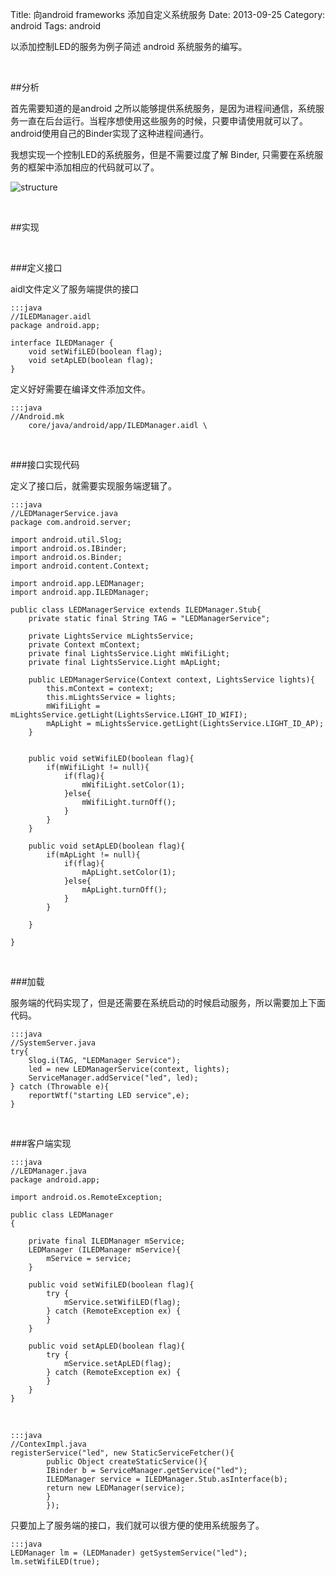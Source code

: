 Title: 向android frameworks 添加自定义系统服务
Date: 2013-09-25
Category: android
Tags: android

以添加控制LED的服务为例子简述 android 系统服务的编写。

<br/>

##分析

首先需要知道的是android 之所以能够提供系统服务，是因为进程间通信，系统服务一直在后台运行。当程序想使用这些服务的时候，只要申请使用就可以了。android使用自己的Binder实现了这种进程间通行。

我想实现一个控制LED的系统服务，但是不需要过度了解 Binder, 只需要在系统服务的框架中添加相应的代码就可以了。

![structure]({{BASE_PATH}}/images/system_service_manager.png)

<br/>

##实现

<br/>

###定义接口

aidl文件定义了服务端提供的接口

    :::java
    //ILEDManager.aidl
    package android.app;

    interface ILEDManager {
        void setWifiLED(boolean flag);
        void setApLED(boolean flag);
    }

定义好好需要在编译文件添加文件。

    :::java
    //Android.mk
        core/java/android/app/ILEDManager.aidl \


<br/>

###接口实现代码

定义了接口后，就需要实现服务端逻辑了。

    :::java
    //LEDManagerService.java
    package com.android.server;

    import android.util.Slog;
    import android.os.IBinder;
    import android.os.Binder;
    import android.content.Context;

    import android.app.LEDManager;
    import android.app.ILEDManager;

    public class LEDManagerService extends ILEDManager.Stub{
        private static final String TAG = "LEDManagerService";

        private LightsService mLightsService;
        private Context mContext;
        private final LightsService.Light mWifiLight;
        private final LightsService.Light mApLight;

        public LEDManagerService(Context context, LightsService lights){
            this.mContext = context;
            this.mLightsService = lights;
            mWifiLight = mLightsService.getLight(LightsService.LIGHT_ID_WIFI);
            mApLight = mLightsService.getLight(LightsService.LIGHT_ID_AP);
        }


        public void setWifiLED(boolean flag){
            if(mWifiLight != null){
                if(flag){
                    mWifiLight.setColor(1);
                }else{
                    mWifiLight.turnOff();
                }
            }
        }

        public void setApLED(boolean flag){
            if(mApLight != null){
                if(flag){
                    mApLight.setColor(1);
                }else{
                    mApLight.turnOff();
                }
            }

        }

    }

<br/>

###加载

服务端的代码实现了，但是还需要在系统启动的时候启动服务，所以需要加上下面代码。

    :::java
    //SystemServer.java
    try{
        Slog.i(TAG, "LEDManager Service");
        led = new LEDManagerService(context, lights);
        ServiceManager.addService("led", led);
    } catch (Throwable e){
        reportWtf("starting LED service",e);
    }

<br/>

###客户端实现

    :::java
    //LEDManager.java
    package android.app;

    import android.os.RemoteException;

    public class LEDManager
    {

        private final ILEDManager mService;
        LEDManager (ILEDManager mService){
            mService = service;
        }

        public void setWifiLED(boolean flag){
            try {
                mService.setWifiLED(flag);
            } catch (RemoteException ex) {
            }
        }

        public void setApLED(boolean flag){
            try {
                mService.setApLED(flag);
            } catch (RemoteException ex) {
            }
        }
    }

<br/>

    :::java
    //ContexImpl.java
    registerService("led", new StaticServiceFetcher(){
            public Object createStaticService(){
            IBinder b = ServiceManager.getService("led");
            ILEDManager service = ILEDManager.Stub.asInterface(b);
            return new LEDManager(service);
            }
            });

只要加上了服务端的接口，我们就可以很方便的使用系统服务了。

    :::java
    LEDManager lm = (LEDManader) getSystemService("led");
    lm.setWifiLED(true);

